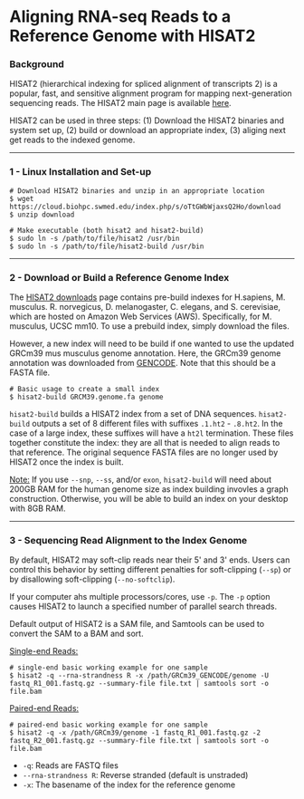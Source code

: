 # Aligning RNA-seq Reads to a Reference Genome with HISAT2

### Background
HISAT2 (hierarchical indexing for spliced alignment of transcripts 2) is a popular, fast, and sensitive alignment program for mapping next-generation sequencing reads. The HISAT2 main page is available [here](https://daehwankimlab.github.io/hisat2/manual/).  

HISAT2 can be used in three steps: (1) Download the HISAT2 binaries and system set up, (2) build or download an appropriate index, (3) aliging next get reads to the indexed genome. 

-----------------------------------------------------------------------------------------------------------
### 1 - Linux Installation and Set-up 
```
# Download HISAT2 binaries and unzip in an appropriate location
$ wget https://cloud.biohpc.swmed.edu/index.php/s/oTtGWbWjaxsQ2Ho/download
$ unzip download

# Make executable (both hisat2 and hisat2-build)
$ sudo ln -s /path/to/file/hisat2 /usr/bin
$ sudo ln -s /path/to/file/hisat2-build /usr/bin
```

-----------------------------------------------------------------------------------------------------------
### 2 - Download or Build a Reference Genome Index
The [HISAT2 downloads](https://daehwankimlab.github.io/hisat2/download/) page contains pre-build indexes for H.sapiens, M. musculus. R. norvegicus, D. melanogaster, C. elegans, and S. cerevisiae, which are hosted on Amazon Web Services (AWS). Specifically, for M. musculus, UCSC mm10. To use a prebuild index, simply download the files. 

However, a new index will need to be build if one wanted to use the updated GRCm39 mus musculus genome annotation. Here, the GRCm39 genome annotation was downloaded from [GENCODE](https://www.gencodegenes.org/mouse/). Note that this should be a FASTA file. 


```
# Basic usage to create a small index
$ hisat2-build GRCM39.genome.fa genome
```

`hisat2-build` builds a HISAT2 index from a set of DNA sequences. `hisat2-build` outputs a set of 8 different files with suffixes `.1.ht2` - `.8.ht2`. In the case of a large index, these suffixes will have a `ht2l` termination. These files together constitute the index: they are all that is needed to align reads to that reference. The original sequence FASTA files are no longer used by HISAT2 once the index is built. 

<ins>Note:</ins> If you use `--snp`, `--ss`, and/or `exon`, `hisat2-build` will need about 200GB RAM for the human genome size as index building invovles a graph construction. Otherwise, you will be able to build an index on your desktop with 8GB RAM. 

----------------------------------------------------------------------------------------------------------

### 3 - Sequencing Read Alignment to the Index Genome

By default, HISAT2 may soft-clip reads near their 5' and 3' ends. Users can control this behavior by setting different penalties for soft-clipping (`--sp`) or by disallowing soft-clipping (`--no-softclip`). 

If your computer ahs multiple processors/cores, use `-p`. The `-p` option causes HISAT2 to launch a specified number of parallel search threads.

Default output of HISAT2 is a SAM file, and Samtools can be used to convert the SAM to a BAM and sort. 

<ins>Single-end Reads:</ins>
```
# single-end basic working example for one sample
$ hisat2 -q --rna-strandness R -x /path/GRCm39_GENCODE/genome -U fastq_R1_001.fastq.gz --summary-file file.txt | samtools sort -o file.bam
```

<ins>Paired-end Reads:</ins>
```
# paired-end basic working example for one sample
$ hisat2 -q -x /path/GRCm39/genome -1 fastq_R1_001.fastq.gz -2 fastq_R2_001.fastq.gz --summary-file file.txt | samtools sort -o file.bam
```

+ `-q`: Reads are FASTQ files
+ `--rna-strandness R`: Reverse stranded (default is unstraded)
+ `-x`: The basename of the index for the reference genome

